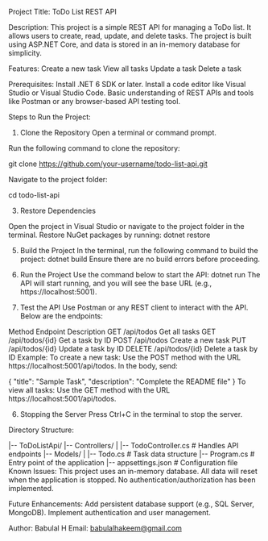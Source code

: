 Project Title: ToDo List REST API

Description:
This project is a simple REST API for managing a ToDo list. It allows users to create, read, update, and delete tasks. The project is built using ASP.NET Core, and data is stored in an in-memory database for simplicity.

Features:
Create a new task
View all tasks
Update a task
Delete a task


Prerequisites:
Install .NET 6 SDK or later.
Install a code editor like Visual Studio or Visual Studio Code.
Basic understanding of REST APIs and tools like Postman or any browser-based API testing tool.

Steps to Run the Project:
1. Clone the Repository
Open a terminal or command prompt.

Run the following command to clone the repository:

git clone https://github.com/your-username/todo-list-api.git

Navigate to the project folder:

cd todo-list-api

3. Restore Dependencies
   
Open the project in Visual Studio or navigate to the project folder in the terminal.
Restore NuGet packages by running:
dotnet restore

5. Build the Project
In the terminal, run the following command to build the project:
dotnet build
Ensure there are no build errors before proceeding.

6. Run the Project
Use the command below to start the API:
dotnet run
The API will start running, and you will see the base URL (e.g., https://localhost:5001).

8. Test the API
Use Postman or any REST client to interact with the API. Below are the endpoints:

Method	Endpoint	Description
GET	/api/todos	Get all tasks
GET	/api/todos/{id}	Get a task by ID
POST	/api/todos	Create a new task
PUT	/api/todos/{id}	Update a task by ID
DELETE	/api/todos/{id}	Delete a task by ID
Example:
To create a new task:
Use the POST method with the URL https://localhost:5001/api/todos.
In the body, send:

{
  "title": "Sample Task",
  "description": "Complete the README file"
}
To view all tasks:
Use the GET method with the URL https://localhost:5001/api/todos.

6. Stopping the Server
Press Ctrl+C in the terminal to stop the server.

Directory Structure:

|-- ToDoListApi/
    |-- Controllers/
    |   |-- TodoController.cs  # Handles API endpoints
    |-- Models/
    |   |-- Todo.cs            # Task data structure
    |-- Program.cs             # Entry point of the application
    |-- appsettings.json       # Configuration file
Known Issues:
This project uses an in-memory database. All data will reset when the application is stopped.
No authentication/authorization has been implemented.

Future Enhancements:
Add persistent database support (e.g., SQL Server, MongoDB).
Implement authentication and user management.

Author: Babulal H
Email: babulalhakeem@gmail.com
